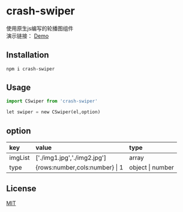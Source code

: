 # crash-swiper

使用原生js编写的轮播图组件  
演示链接： [Demo](https://maxw2.github.io/crash-swiper/)

## Installation
```bash
npm i crash-swiper
```

## Usage

```python
import CSwiper from 'crash-swiper'

let swiper = new CSwiper(el,option)

```

## option

| key     | value                         | type |
|:-----   | :---------------------------  |:-----|
|imgList  | ['./img1.jpg','./img2.jpg']   |array |
|type     | {rows:number,cols:number} \| 1    |object \| number | 


## License
[MIT](https://choosealicense.com/licenses/mit/)
